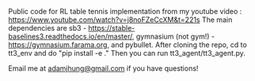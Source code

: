Public code for RL table tennis implementation from my youtube video : https://www.youtube.com/watch?v=j8noFZeCcXM&t=221s
The main dependencies are sb3 - https://stable-baselines3.readthedocs.io/en/master/,
gymnasium (not gym!) - https://gymnasium.farama.org,
and pybullet.
After cloning the repo, cd to tt3_env and do "pip install -e ."
Then you can run tt3_agent/tt3_agent.py.

Email me at adamjhung@gmail.com if you have questions!
